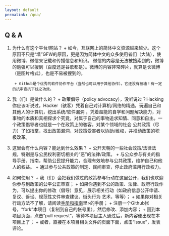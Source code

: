 ```yaml
---
layout: default
permalink: /qna/
---
```

## Q & A

1. 为什么有这个平台/网站？
        + 如今，互联网上的简体中文资源越来越少。这个原因不只是“墙”GFW的原因，更是因为简体中文的众多使用者们（大陆），使用微博、微信来记载和传播信息和知识。 微信的内容是无法被搜索到的，微博的勉强可以搜到（百度还是谷歌都是）。微博的内容非常碎片，就算是长微博（是图片格式），也是不易被搜到的。

        + Github是个优秀的软件协作平台（当然也可以用于其他协作）。它还没有被墙！有一定的抗审查抗下线之功效。

2. 我（们）是做什么的？
        + 政策倡导（policy advocacy），没听说过？Hacking你应该听说过，Hacker（骇客）凭着自己对计算机/网络的精通，玩遍自己和其他人的计算机，挖出系统/软件漏洞
，凭着超能的自学和问题解决能力，对事物的本质和真相探求个究竟，对属于自己的事物追求知情、同意和自主。一个政策倡导者也就是一个在政策上的骇客，对某个领域的社会
公共政策（尽力）了如指掌，找出政策漏洞，对政策受害者以协助/维权，并推动政策的积极改革。

3. 这里会有什么内容？能达到什么效果？
        + 公开天朝的一些社会政策/法律法规，特别是与公民权利密切相关的“恶”的法律/政策。
        + 与公众参与有关的指导手册、指南，帮助公民提升能力，合理有效地参与公共政策，维护自己和他人的权益。
        + 通过参与公共政策的制定、民间审查，停止政府滥用行政权力。

4. 如何使用？
        + 我（们）会把我们做过的政策参与行动在这里公开，我们也欢迎你参与到政策的公平公正审查；
        + 如果你遇到不公的政策、法律、政府行政作为，可以提出你的修改（倡导）意见，展示相关行动（如政府信息公开申请、复议、诉讼、规范性文件审查建议、街头行为
艺术，等等）；
        + 如果你对相关行动方法不了解，请阅读[手册和指南](https://github.com/mdrights/mirror-CN/tree/master/%E6%89%8B%E5%86%8C%E5%92%8C%E6%8C%87%E5%8D%97)里>的手册；
        + 注册一个Github帐号，“fork”本项目（复制到自己的帐号里），然后修改、添加内容；
        + 回到本项目页面，点击“pull request”，等待本项目主人通过后，新内容便出现在本项目上了；
        + 或者，直接在本项目相关文件的页面下面，点击“issue”，发表评论。


